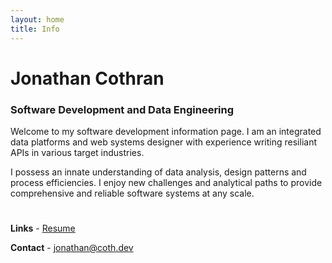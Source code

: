 ```yaml
---
layout: home
title: Info
---
```


# Jonathan Cothran
### Software Development and Data Engineering

Welcome to my software development information page. I am an integrated data platforms and web systems designer with experience writing resiliant APIs in various target industries.

I possess an innate understanding of data analysis, design patterns and process efficiencies. I enjoy new challenges and analytical paths to provide comprehensive and reliable software systems at any scale.

<h1></h1>

**Links** - [Resume](/Jonathan_Cothran_Resume_23.pdf)

**Contact** - jonathan@coth.dev
